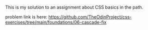 This is my solution to an assignment about CSS basics in the path.

problem link is here: https://github.com/TheOdinProject/css-exercises/tree/main/foundations/06-cascade-fix
